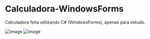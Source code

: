 # Calculadora-WindowsForms
Calculadora feita utilizando C# (WindowsForms), apenas para estudo.

![image](https://github.com/gHenriqueCarlos/Calculadora-WindowsForms/assets/45677964/fb22a9f0-9f75-497b-a146-5960bddee3cc)
![image](https://github.com/gHenriqueCarlos/Calculadora-WindowsForms/assets/45677964/7b4bd0e0-60b4-4613-9d3c-50de44deee70)
